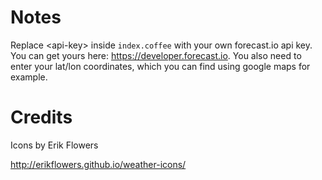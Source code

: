 # Notes

Replace \<api-key\> inside `index.coffee` with your own forecast.io api key. You can get yours here: https://developer.forecast.io. You also need to enter your lat/lon coordinates, which you can find using google maps for example.


# Credits

Icons by Erik Flowers

http://erikflowers.github.io/weather-icons/
